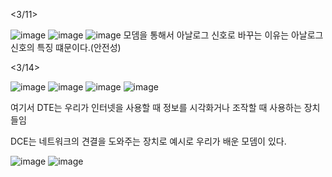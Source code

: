 <3/11>

![image](https://github.com/boemsu/test/assets/127827852/539e6d1e-3ae7-4b5e-bb0f-6fba7f32ce2a)
![image](https://github.com/boemsu/test/assets/127827852/bba276f7-c1ea-4aa1-8436-c9524d6b19bd)
![image](https://github.com/boemsu/test/assets/127827852/749bd5be-3643-4b61-90f3-d42b60f813d5)
모뎀을 통해서 아날로그 신호로 바꾸는 이유는 아날로그 신호의 특징 떄문이다.(안전성)

<3/14>

![image](https://github.com/boemsu/test/assets/127827852/fb1e5f94-c731-438a-b2e2-80673a0d0d3f)
![image](https://github.com/boemsu/test/assets/127827852/523aabb6-b054-4872-b306-fb92cfce97d3)
![image](https://github.com/boemsu/test/assets/127827852/5e1d0f90-55ff-4694-9991-31c5222a07c1)
![image](https://github.com/boemsu/test/assets/127827852/e02ce4cd-2962-425b-b6c6-7a8defbf13ba)

여기서 DTE는 우리가 인터넷을 사용할 때 정보를 시각화거나 조작할 때 사용하는 장치들임

DCE는 네트워크의 견결을 도와주는 장치로 예시로 우리가 배운 모뎀이 있다.

![image](https://github.com/boemsu/test/assets/127827852/96315005-960e-4158-913b-75df4745deee)
![image](https://github.com/boemsu/test/assets/127827852/d8d9f62a-c2e1-4cda-aa27-10366a841d98)




